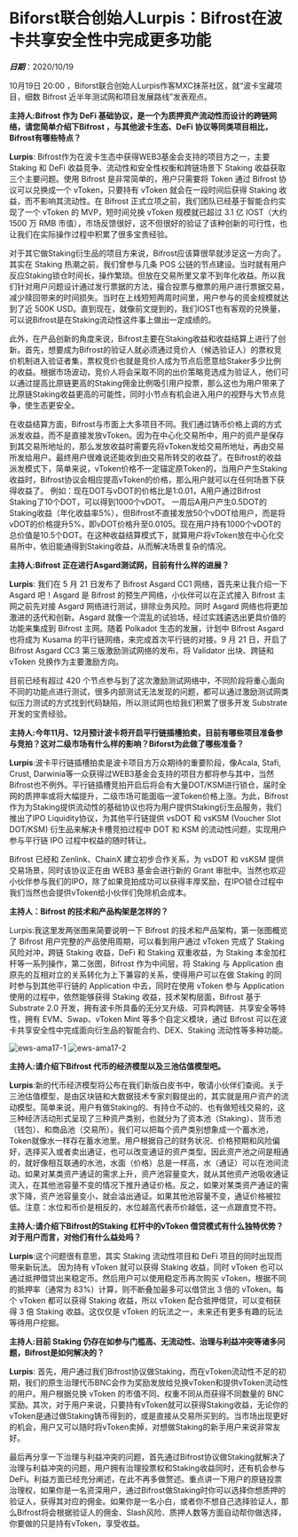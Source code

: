 # Biforst联合创始人Lurpis：Bifrost在波卡共享安全性中完成更多功能

***日期***：2020/10/19

10月19日 20:00 ，Biforst联合创始人Lurpis作客MXC抹茶社区，就“波卡宝藏项目，细数 Bifrost 近半年测试网和项目发展路线”发表观点。

**主持人:Bifrost 作为 DeFi 基础协议，是一个为质押资产流动性而设计的跨链网络，请您简单介绍下Bifrost ，与其他波卡生态、DeFi 协议等同类项目相比，Bifrost有哪些特点？**

**Lurpis**: Bifrost作为在波卡生态中获得WEB3基金会支持的项目方之一，主要 Staking 和 DeFi 收益竞争、流动性和安全性权衡和跨链场景下 Staking 收益获取三个主要问题。使用 Bifrost 是非常简单的，用户只需要将 Token 通过 Bifrost 协议可以兑换成一个 vToken，只要持有 vToken 就会在一段时间后获得 Staking 收益，而不影响其流动性。在 Bifrost 正式立项之前，我们团队已经基于智能合约实现了一个 vToken 的 MVP，短时间兑换 vToken 规模就已超过 3.1 亿 IOST（大约 1500 万 RMB 市值），市场反馈很好，这不但很好的验证了该种创新的可行性，也让我们在实际操作过程中积累了很多宝贵经验。

对于其它做Staking衍生品的项目方来说，Bifrost应该算很早就涉足这一方向了。其实在 Staking 热潮之前，我们曾参与几条 POS 公链的节点建设。当时就有用户反应Staking锁仓时间长，操作繁琐。但放在交易所里又拿不到年化收益。所以我们针对用户问题设计通过发行票据的方法，撮合投票与撤票的用户进行票据交易，减少赎回带来的时间损失。当时在上线短短两周时间里，用户参与的资金规模就达到了近 500K USD。直到现在，就像前文提到的，我们IOST也有客观的兑换量，可以说Bifrost是在Staking流动性这件事上做出一定成绩的。 

此外，在产品创新的角度来说，Bifrost主要在Staking收益和收益结算上进行了创新。首先，想要成为Bifrost的验证人就必须通过竞价人（候选验证人）的票权竞价机制进入验证者集，票权竞价也就是竞价人成为节点后愿意给Staker多少比例的收益。根据市场波动，竞价人将会采取不同的出价策略竞选成为验证人，他们可以通过提高比原链更高的Staking佣金比例吸引用户投票，那么这也为用户带来了比原链Staking收益更高的可能性，同时小节点有机会进入用户的视野与大节点竞争，使生态更安全。

在收益结算方面，Bifrost与市面上大多项目不同。我们通过铸币价格上调的方式派发收益，而不是直接发放vToken。因为在中心化交易所中，用户的资产是保存到其交易所地址的，那么发放收益时需要先将vToken发给交易所地址，再由交易所发给用户。最终用户很难说还能收到由交易所转交的收益了。在Bifrost的收益派发模式下，简单来说，vToken价格不一定锚定原Token的，当用户产生Staking收益时，Bifrost协议会相应提高vToken的价格，那么用户就可以在任何场景下获得收益了。 例如：现在DOT与vDOT的价格比是1:0.01，A用户通过Bifrost Staking了10个DOT，可以得到1000个vDOT。 一周后A用户产生0.5DOT的Staking收益（年化收益率5%），但Bifrost不直接发放50个vDOT给用户，而是将vDOT的价格提升5%，即vDOT价格升至0.0105。现在用户持有1000个vDOT的总价值是10.5个DOT。在这种收益结算模式下，就算用户将vToken放在中心化交易所中，依旧能通得到Staking收益，从而解决场景复杂的情况。

**主持人:Bifrost 正在进行Asgard测试网，目前有什么样的进展？** 

**Lurpis**: 我们在 5 月 21 日发布了 Bifrost Asgard CC1 网络，首先来让我介绍一下 Asgard 吧！Asgard 是 Bifrost 的预生产网络，小伙伴可以在正式接入 Bifrost 主网之前先对接 Asgard 网络进行测试，排除业务风险。同时 Asgard 网络也将更加激进的迭代和创新。Asgard 就像一个混乱的试验场，经过实践遴选出更具价值的功能来集成到 Bifrost 主网。随着 Polkadot 生态的发展，计划中 Bifrost Asgard 也将成为 Kusama 的平行链网络，来完成首次平行链的对接。9 月 21 日，开启了 Bifrost Asgard CC3 第三版激励测试网络的发布，将 Validator 出块、跨链和 vToken 兑换作为主要激励方向。 

目前已经有超过 420 个节点参与到了这次激励测试网络中，不同阶段将重心面向不同的功能点进行测试，很多内部测试无法发现的问题，都可以通过激励测试网类似压力测试的方式找到代码缺陷，所以测试网也给我们积累了很多开发 Substrate 开发的宝贵经验。

**主持人:今年11月、12月预计波卡将开启平行链插槽拍卖，目前有哪些项目准备参与竞拍？这对二级市场有什么样的影响？Biforst为此做了哪些准备？**

**Lurpis**:波卡平行链插槽拍卖是波卡项目方万众期待的重要阶段，像Acala, Stafi, Crust, Darwinia等一众获得过WEB3基金会支持的项目方都将参与其中，当然Bifrost也不例外。平行链插槽竞拍开启后将会有大量DOT/KSM进行锁仓，届时全网的质押率或将大幅提升，二级市场可能面临一波Token价格上涨。为此，Bifrost作为为Staking提供流动性的基础协议也将为用户提供Staking衍生品服务，我们推出了IPO Liquidity协议，为其他平行链提供 vsDOT 和 vsKSM (Voucher Slot DOT/KSM) 衍生品来解决卡槽竞拍过程中 DOT 和 KSM 的流动性问题，实现用户参与平行链 IPO 过程中权益的随时转让。

Bifrost 已经和 Zenlink、ChainX 建立初步合作关系，为 vsDOT 和 vsKSM 提供交易场景，同时该协议正在由 WEB3 基金会进行新的 Grant 审批中。当然也欢迎小伙伴参与我们的IPO，除了如果竞拍成功可以获得丰厚奖励，在IPO锁仓过程中我们当然也会提供vToken给小伙伴们免除机会成本。

**主持人：Bifrost 的技术和产品构架是怎样的？**

Lurpis:我这里发两张图来简要说明一下 Bifrost 的技术和产品架构，第一张图概览了 Bifrost 用户完整的产品使用周期，可以看到用户通过 vToken 完成了 Staking 风险对冲，跨链 Staking 收益，DeFi 和 Staking 双重收益，为 Staking 本金加杠杆等一系列操作，第二张图，Bifrost 作为中间层，将 Staking 与 Application 由原先的互相对立的关系转化为上下兼容的关系，使得用户可以在做 Staking 的同时参与到其他平行链的 Application 中去，同时在使用 vToken 参与 Application 使用的过程中，依然能够获得 Staking 收益，技术架构层面，Bifrost 基于 Substrate 2.0 开发，拥有波卡所具备的无分叉升级、可异构跨链、共享安全等特性，拥有 EVM、Swap、vToken Mint 等多个自定义模块，通过 Bifrost 可以在波卡共享安全性中完成面向衍生品的智能合约、DEX、Staking 流动性等多种功能。

<img :src="$withBase('/zh/news-ama17-1.jng')" alt="ews-ama17-1" />

<img :src="$withBase('/zh/news-ama17-2.jng')" alt="ews-ama17-2" />

**主持人:请介绍下Bifrost 代币的经济模型以及三池估值模型吧。**

**Lurpis**:新的代币经济模型将公布在我们新版白皮书中，敬请小伙伴们查阅。关于三池估值模型，是由区块链和大数据技术专家刘毅提出的，其实就是用户资产的流动模型。简单来说，用户有做Staking的、有持仓不动的、也有做短线交易的，这三种经济活动形式呈现了三种资产类别，也就分为了资本池（Staking）、货币池（钱包）、和商品池（交易所）。我们可以把每个资产类别想象成一个蓄水池，Token就像水一样存在蓄水池里。用户根据自己的财务状况、价格预期和风险偏好，选择买入或者卖出通证，也可以改变通证的资产类型。因此资产池之间是相通的，就好像相互联通的水池，水面（价格）总是一样高，水（通证）可以在池间流动。如果对某类资产通证的需求上升，资产池容量变大，就从其他资产池吸收通证流入，在其他池容量不变的情况下推升通证价格。反之，如果对某类资产通证的需求下降，资产池容量变小，就会溢出通证。如果其他池容量不变，通证价格被拉低。注意：水位和币价是相反的，水位越高代表币价越低，这一点跟直觉不符。

**主持人:请介绍下Bifrost的Staking 杠杆中的vToken 借贷模式有什么独特优势？对于用户而言，对他们有什么益处吗？**

**Lurpis**:这个问题很有意思，其实 Staking 流动性项目和 DeFi 项目的同时出现而带来新玩法。 因为持有 vToken 就可以获得 Staking 收益，同时 vToken 也可以通过抵押借贷出来稳定币。然后用户可以使用稳定币再次购买 vToken，根据不同的抵押率（通常为 83%）计算，则不断叠加最多可以借贷出 3 倍的 vToken。每个 vToken 都可以获得 Staking 收益，所以 vToken 配合抵押借贷，可以变相获得 3 倍 Staking 收益。这仅仅是 vToken 的玩法之一，未来还有更多有趣的玩法等待用户挖掘。

**主持人:目前 Staking 仍存在如参与门槛高、无流动性、治理与利益冲突等诸多问题，Bifrost是如何解决的？**

**Lurpis**: 首先，用户通过我们Bifrost协议做Staking，而在vToken流动性不足的初期，我们的原生治理代币BNC会作为奖励发放给兑换vToken和提供vToken流动性的用户。用户根据兑换 vToken 的市值不同、权重不同从而获得不同数量的 BNC 奖励。其次，对于用户来说，只要持有vToken就可以获得Staking收益，无论你的vToken是通过做Staking铸币得到的，或是直接从交易所买到的。当市场出现更好的机会，用户又可以随时将vToken卖掉，对想做Staking的新手用户来说非常友好。

最后再分享一下治理与利益冲突的问题，首先通过Bifrost协议做Staking就解决了治理与利益冲突的问题，用户拥有治理投票权和Staking收益同时，还有机会参与DeFi。利益方面已经充分阐述，在此不再多做赘述。重点讲一下用户的原链投票治理权，如果你是一名资深用户，通过Bifrost做Staking时你可以选择你想质押的验证人，获得其对应的佣金。如果你是一名小白，或者你不想自己选择验证人，那么Bifrost将会根据验证人的佣金、Slash风险、质押人数等方面自动帮你做选择，你要做的只是持有vToken，享受收益。
